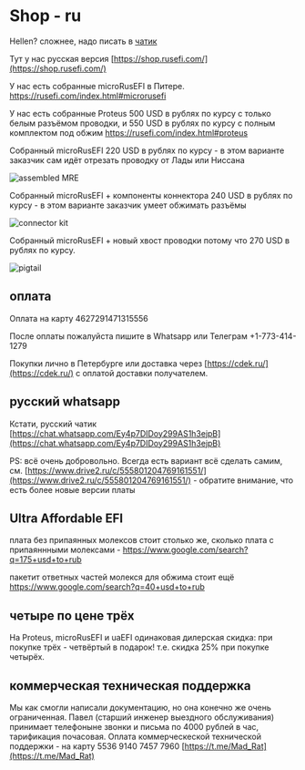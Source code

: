 # Shop - ru

Hellen? сложнее, надо писать в [чатик](https://chat.whatsapp.com/Ey4p7DIDoy299AS1h3ejpB)

Тут у нас русская версия [https://shop.rusefi.com/](https://shop.rusefi.com/)

У нас есть собранные microRusEFI в Питере. <https://rusefi.com/index.html#microrusefi>

У нас есть собранные Proteus 500 USD в рублях по курсу с только белым разъёмом проводки, и 550 USD в рублях по курсу с полным комплектом под обжим
<https://rusefi.com/index.html#proteus>

Собранный microRusEFI 220 USD в рублях по курсу - в этом варианте заказчик сам идёт отрезать проводку от Лады или Ниссана

![assembled MRE](Hardware/microRusEFI/store/mre_assembled.jpg)

Собранный microRusEFI + компоненты коннектора 240 USD в рублях по курсу - в этом варианте заказчик умеет обжимать разъёмы

![connector kit](Hardware/microRusEFI/store/mre_assembled_connector_kit.jpg)

Собранный microRusEFI + новый хвост проводки потому что 270 USD в рублях по курсу.

![pigtail](Hardware/microRusEFI/store/mre_assembled_pigtail.jpg)

## оплата

Оплата на карту 4627291471315556

После оплаты пожалуйста пишите в Whatsapp или Телеграм +1-773-414-1279

Покупки лично в Петербурге или доставка через [https://cdek.ru/](https://cdek.ru/) с оплатой доставки получателем.

## русский whatsapp

Кстати, русский чатик [https://chat.whatsapp.com/Ey4p7DIDoy299AS1h3ejpB](https://chat.whatsapp.com/Ey4p7DIDoy299AS1h3ejpB)

PS: всё очень добровольно. Всегда есть вариант всё сделать самим, см. [https://www.drive2.ru/c/555801204769161551/](https://www.drive2.ru/c/555801204769161551/) - обратите внимание, что есть более новые версии платы

## Ultra Affordable EFI

плата без припаянных молексов стоит столько же, сколько плата с припаяннными молексами - https://www.google.com/search?q=175+usd+to+rub

пакетит ответных частей молекся для обжима стоит ещё https://www.google.com/search?q=40+usd+to+rub

## четыре по цене трёх

На Proteus, microRusEFI и uaEFI одинаковая дилерская скидка: при покупке трёх - четвёртый в подарок! т.е. скидка 25% при покупке четырёх.

## коммерческая техническая поддержка

Мы как смогли написали документацию, но она конечно же очень ограниченная. Павел (старший инженер выездного обслуживания) принимает телефоныне звонки и письма по 4000 рублей в час, тарификация почасовая. Оплата коммерческеской технической поддержки - на карту 5536 9140 7457 7960 [https://t.me/Mad_Rat](https://t.me/Mad_Rat)


